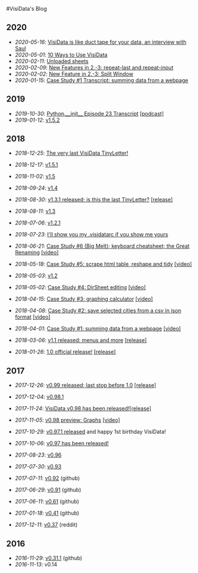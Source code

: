 #VisiData's Blog

## 2020

* *2020-05-16*: [VisiData is like duct tape for your data, an interview with Saul](2020/changelog)
* *2020-05-01*: [10 Ways to Use VisiData](2020/ten)
* *2020-02-11*: [Unloaded sheets](2020/unloaded)
* *2020-02-09*: [New Features in 2.-3: repeat-last and repeat-input](2020/repeat)
* *2020-02-02*: [New Feature in 2.-3: Split Window](2020/splitwin)
* *2020-01-15*: [Case Study #1 Transcript: summing data from a webpage](2020/case-study-1)

## 2019

* *2019-10-30*: [Python.\_\_init\_\_ Episode 23 Transcript](2019/python-init) [\[podcast\]](https://www.pythonpodcast.com/visidata-exploratory-data-analysis-episode-230/)
* *2019-01-12*: [v1.5.2](2019/v1.5.2)

## 2018

* *2018-12-25*: [The very last VisiData TinyLetter!](2018/tinyletter-16)
* *2018-12-17*: [v1.5.1](2018/v1.5.1)
* *2018-11-02*: [v1.5](2018/v1.5)
* *2018-09-24*: [v1.4](2018/v1.4)
* *2018-08-30*: [v1.3.1 released; is this the last TinyLetter?](2018/tinyletter-15) [\[release\]](2018/v1.3.1)
* *2018-08-11*: [v1.3](2018/v1.3)
* *2018-07-06*: [v1.2.1](2018/v1.2.1)

* *2018-07-23*: [I'll show you my .visidatarc if you show me yours](2018/tinyletter-14)

* *2018-06-21*: [Case Study #6 (Big Melt); keyboard cheatsheet; the Great Renaming](2018/tinyletter-13) [\[video\]](https://youtu.be/9RndW_yC45U)

* *2018-05-18*: [Case Study #5: scrape html table, reshape and tidy](2018/tinyletter-12) [\[video\]](https://www.youtube.com/watch?v=0iJ9F4uTkz8)
* *2018-05-03*: [v1.2](2018/v1.2)
* *2018-05-02*: [Case Study #4: DirSheet editing](2018/tinyletter-11) [\[video\]](https://www.youtube.com/watch?v=l2Bpmm0yAGw)
* *2018-04-15*: [Case Study #3: graphing calculator](2018/tinyletter-10) [\[video\]](https://www.youtube.com/watch?v=yK3qgOIx4x0)
* *2018-04-08*: [Case Study #2: save selected cities from a csv in json format](2018/tinyletter-9) [\[video\]](https://www.youtube.com/watch?v=j0qn8OIiV-w)
* *2018-04-01*: [Case Study #1: summing data from a webpage](2018/tinyletter-8) [\[video\]](https://youtu.be/yhunJc8Nu4g)
* *2018-03-06*: [v1.1 released: menus and more](2018/tinyletter-7) [\[release\]](2018/v1.1)
* *2018-01-26*: [1.0 official release!](2018/tinyletter-6) [\[release\]](2018/v1.0)

## 2017

* *2017-12-26*: [v0.99 released; last stop before 1.0](2017/tinyletter-5) [\[release\]](2017/v0.99)
* *2017-12-04*: [v0.98.1](2017/v0.98.1)

* *2017-11-24*: [VisiData v0.98 has been released!](2017/tinyletter-4)[\[release\]](2017/v0.98)
* *2017-11-05*: [v0.98 preview: Graphs](2017/tinyletter-3) [\[video\]](https://youtu.be/Ozap_numsjI)

* *2017-10-29*: [v0.97.1 released](2017/v0.97.1) and happy 1st birthday VisiData!
* *2017-10-06*: [v0.97 has been released!](2017/v0.97)
* *2017-08-23*: [v0.96](2017/v0.96)
* *2017-07-30*: [v0.93](2017/v0.93)
* *2017-07-11*: [v0.92](https://github.com/saulpw/visidata/releases/tag/v0.92) (github)
* *2017-06-29*: [v0.91](https://github.com/saulpw/visidata/releases/tag/v0.91) (github)
* *2017-06-11*: [v0.61](https://github.com/saulpw/visidata/releases/tag/v0.61) (github)
* *2017-01-18*: [v0.41](https://github.com/saulpw/visidata/releases/tag/v0.41) (github)
* *2017-12-11*: [v0.37](https://www.reddit.com/r/pystats/comments/5hpph6/please_help_test_my_new_cursestextmode_data/) (reddit)

## 2016

* *2016-11-29*: [v0.31.1](https://github.com/saulpw/visidata/releases/tag/v0.31.1) (github)
* *2016-11-13*: v0.14
